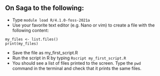 ## On Saga to the following:
- Type `module load R/4.1.0-foss-2021a`
- Use your favorite text editor (e.g. Nano or vim) to create a file with the following content:
```{r}
my_files <- list.files()
print(my_files)
```
- Save the file as my_first_script.R
- Run the script in R by typing `Rscript my_first_script.R`
- You should see a list of files printed to the screen. Type the `pwd` command in the terminal and check that it prints the same files.
